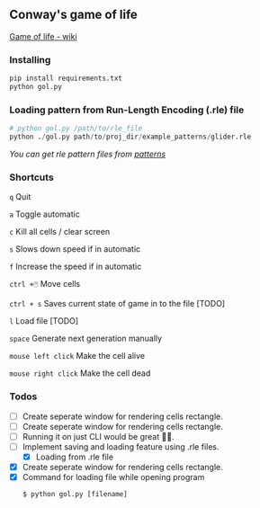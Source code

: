 ## Conway's game of life
[Game of life - wiki](https://en.wikipedia.org/wiki/Conway%27s_Game_of_Life)

### Installing
```python
pip install requirements.txt
python gol.py
```

### Loading pattern from Run-Length Encoding (.rle) file
```python
# python gol.py /path/to/rle_file
python ./gol.py path/to/proj_dir/example_patterns/glider.rle
```
*You can get rle pattern files from [patterns](https://conwaylife.com/wiki/Pattern_of_the_Year)*

### Shortcuts

`q` Quit

`a` Toggle automatic

`c` Kill all cells / clear screen

`s` Slows down speed if in automatic

`f` Increase the speed if in automatic

`ctrl +🖱️` Move cells

`ctrl + s` Saves current state of game in to the file [TODO]

`l` Load file [TODO]

`space` Generate next generation manually

`mouse left click` Make the cell alive

`mouse right click` Make the cell dead

### Todos

- [ ] Create seperate window for rendering cells rectangle.
- [ ] Create seperate window for rendering cells rectangle.
- [ ] Running it on just CLI would be great 🤷🏻.
- [ ] Implement saving and loading feature using .rle files.
    - [x]  Loading from .rle file
- [x] Create seperate window for rendering cells rectangle.
- [x] Command for loading file while opening program
    ```shell
    $ python gol.py [filename]
    ```